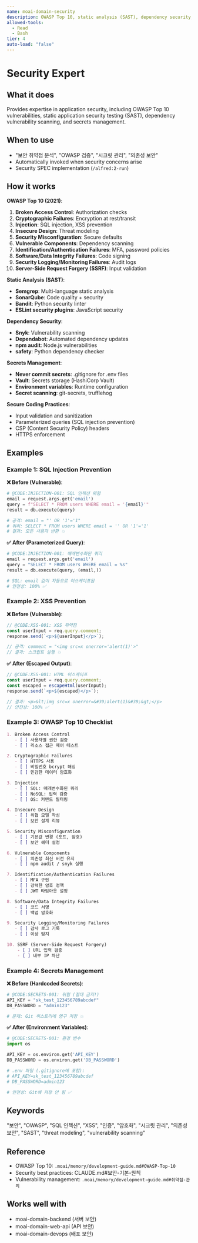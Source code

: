```yaml
---
name: moai-domain-security
description: OWASP Top 10, static analysis (SAST), dependency security, and secrets management
allowed-tools:
  - Read
  - Bash
tier: 4
auto-load: "false"
---
```


# Security Expert

## What it does

Provides expertise in application security, including OWASP Top 10 vulnerabilities, static application security testing (SAST), dependency vulnerability scanning, and secrets management.

## When to use

- "보안 취약점 분석", "OWASP 검증", "시크릿 관리", "의존성 보안"
- Automatically invoked when security concerns arise
- Security SPEC implementation (`/alfred:2-run`)

## How it works

**OWASP Top 10 (2021)**:
1. **Broken Access Control**: Authorization checks
2. **Cryptographic Failures**: Encryption at rest/transit
3. **Injection**: SQL injection, XSS prevention
4. **Insecure Design**: Threat modeling
5. **Security Misconfiguration**: Secure defaults
6. **Vulnerable Components**: Dependency scanning
7. **Identification/Authentication Failures**: MFA, password policies
8. **Software/Data Integrity Failures**: Code signing
9. **Security Logging/Monitoring Failures**: Audit logs
10. **Server-Side Request Forgery (SSRF)**: Input validation

**Static Analysis (SAST)**:
- **Semgrep**: Multi-language static analysis
- **SonarQube**: Code quality + security
- **Bandit**: Python security linter
- **ESLint security plugins**: JavaScript security

**Dependency Security**:
- **Snyk**: Vulnerability scanning
- **Dependabot**: Automated dependency updates
- **npm audit**: Node.js vulnerabilities
- **safety**: Python dependency checker

**Secrets Management**:
- **Never commit secrets**: .gitignore for .env files
- **Vault**: Secrets storage (HashiCorp Vault)
- **Environment variables**: Runtime configuration
- **Secret scanning**: git-secrets, trufflehog

**Secure Coding Practices**:
- Input validation and sanitization
- Parameterized queries (SQL injection prevention)
- CSP (Content Security Policy) headers
- HTTPS enforcement

## Examples

### Example 1: SQL Injection Prevention

**❌ Before (Vulnerable)**:
```python
# @CODE:INJECTION-001: SQL 인젝션 위험
email = request.args.get('email')
query = f"SELECT * FROM users WHERE email = '{email}'"
result = db.execute(query)

# 공격: email = "' OR '1'='1"
# 쿼리: SELECT * FROM users WHERE email = '' OR '1'='1'
# 결과: 모든 사용자 반환 💥
```

**✅ After (Parameterized Query)**:
```python
# @CODE:INJECTION-001: 매개변수화된 쿼리
email = request.args.get('email')
query = "SELECT * FROM users WHERE email = %s"
result = db.execute(query, (email,))

# SQL: email 값이 자동으로 이스케이프됨
# 안전성: 100% ✅
```

### Example 2: XSS Prevention

**❌ Before (Vulnerable)**:
```javascript
// @CODE:XSS-001: XSS 취약점
const userInput = req.query.comment;
response.send(`<p>${userInput}</p>`);

// 공격: comment = "<img src=x onerror='alert(1)'>"
// 결과: 스크립트 실행 💥
```

**✅ After (Escaped Output)**:
```javascript
// @CODE:XSS-001: HTML 이스케이프
const userInput = req.query.comment;
const escaped = escapeHtml(userInput);
response.send(`<p>${escaped}</p>`);

// 결과: <p>&lt;img src=x onerror=&#39;alert(1)&#39;&gt;</p>
// 안전성: 100% ✅
```

### Example 3: OWASP Top 10 Checklist

```markdown
1. Broken Access Control
   - [ ] 사용자별 권한 검증
   - [ ] 리소스 접근 제어 테스트

2. Cryptographic Failures
   - [ ] HTTPS 사용
   - [ ] 비밀번호 bcrypt 해싱
   - [ ] 민감한 데이터 암호화

3. Injection
   - [ ] SQL: 매개변수화된 쿼리
   - [ ] NoSQL: 입력 검증
   - [ ] OS: 커맨드 필터링

4. Insecure Design
   - [ ] 위협 모델 작성
   - [ ] 보안 설계 리뷰

5. Security Misconfiguration
   - [ ] 기본값 변경 (포트, 암호)
   - [ ] 보안 헤더 설정

6. Vulnerable Components
   - [ ] 의존성 최신 버전 유지
   - [ ] npm audit / snyk 실행

7. Identification/Authentication Failures
   - [ ] MFA 구현
   - [ ] 강력한 암호 정책
   - [ ] JWT 타임아웃 설정

8. Software/Data Integrity Failures
   - [ ] 코드 서명
   - [ ] 백업 암호화

9. Security Logging/Monitoring Failures
   - [ ] 감사 로그 기록
   - [ ] 이상 탐지

10. SSRF (Server-Side Request Forgery)
    - [ ] URL 입력 검증
    - [ ] 내부 IP 차단
```

### Example 4: Secrets Management

**❌ Before (Hardcoded Secrets)**:
```python
# @CODE:SECRETS-001: 위험 (절대 금지!)
API_KEY = "sk_test_123456789abcdef"
DB_PASSWORD = "admin123"

# 문제: Git 히스토리에 영구 저장 💥
```

**✅ After (Environment Variables)**:
```python
# @CODE:SECRETS-001: 환경 변수
import os

API_KEY = os.environ.get('API_KEY')
DB_PASSWORD = os.environ.get('DB_PASSWORD')

# .env 파일 (.gitignore에 포함):
# API_KEY=sk_test_123456789abcdef
# DB_PASSWORD=admin123

# 안전성: Git에 저장 안 됨 ✅
```

## Keywords

"보안", "OWASP", "SQL 인젝션", "XSS", "인증", "암호화", "시크릿 관리", "의존성 보안", "SAST", "threat modeling", "vulnerability scanning"

## Reference

- OWASP Top 10: `.moai/memory/development-guide.md#OWASP-Top-10`
- Security best practices: CLAUDE.md#보안-기본-원칙
- Vulnerability management: `.moai/memory/development-guide.md#취약점-관리`

## Works well with

- moai-domain-backend (서버 보안)
- moai-domain-web-api (API 보안)
- moai-domain-devops (배포 보안)
